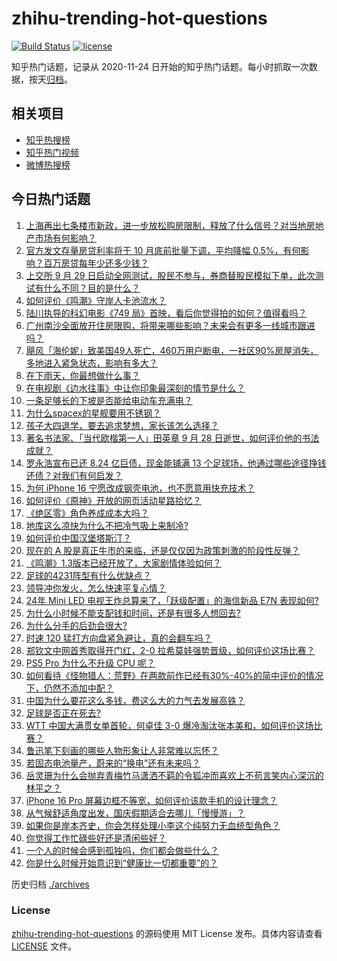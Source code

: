 # zhihu-trending-hot-questions

[![Build Status](https://github.com/justjavac/zhihu-trending-hot-questions/workflows/ci/badge.svg?branch=master)](https://github.com/justjavac/zhihu-trending-hot-questions/actions)
[![license](https://img.shields.io/github/license/justjavac/zhihu-trending-hot-questions)](https://github.com/justjavac/zhihu-trending-hot-questions/blob/master/LICENSE)

知乎热门话题，记录从 2020-11-24
日开始的知乎热门话题。每小时抓取一次数据，按天[归档](./archives)。

## 相关项目

- [知乎热搜榜](https://github.com/justjavac/zhihu-trending-top-search)
- [知乎热门视频](https://github.com/justjavac/zhihu-trending-hot-video)
- [微博热搜榜](https://github.com/justjavac/weibo-trending-hot-search)

## 今日热门话题

<!-- BEGIN -->
<!-- 最后更新时间 Mon Sep 30 2024 01:03:56 GMT+0800 (China Standard Time) -->

1. [上海再出七条楼市新政，进一步放松购房限制，释放了什么信号？对当地房地产市场有何影响？](https://www.zhihu.com/question/689470124)
1. [官方发文存量房贷利率将于 10 月底前批量下调，平均降幅 0.5%，有何影响？百万房贷每年少还多少钱？](https://www.zhihu.com/question/689366863)
1. [上交所 9 月 29 日启动全网测试，股民不参与，券商替股民模拟下单，此次测试有什么不同？目的是什么？](https://www.zhihu.com/question/682461956)
1. [如何评价《鸣潮》守岸人卡池流水？](https://www.zhihu.com/question/685103490)
1. [陆川执导的科幻电影《749 局》首映，看后你觉得拍的如何？值得看吗？](https://www.zhihu.com/question/689079411)
1. [广州南沙全面放开住房限购，将带来哪些影响？未来会有更多一线城市跟进吗？](https://www.zhihu.com/question/673024136)
1. [飓风「海伦妮」致美国49人死亡，460万用户断电，一社区90%房屋消失，多地进入紧急状态，影响有多大？](https://www.zhihu.com/question/680288984)
1. [在下雨天，你最想做什么事？](https://www.zhihu.com/question/679235841)
1. [在电视剧《边水往事》中让你印象最深刻的情节是什么？](https://www.zhihu.com/question/664432139)
1. [一条足够长的下坡是否能给电动车充满电？](https://www.zhihu.com/question/628293792)
1. [为什么spacex的星舰要用不锈钢？](https://www.zhihu.com/question/406813026)
1. [孩子大四退学，要去追求梦想，家长该怎么选择？](https://www.zhihu.com/question/680242580)
1. [著名书法家、「当代欧楷第一人」田英章 9 月 28 日逝世，如何评价他的书法成就？](https://www.zhihu.com/question/682215971)
1. [罗永浩宣布已还 8.24 亿巨债，现金能铺满 13 个足球场，他通过哪些途径挣钱还债？对我们有何启发？](https://www.zhihu.com/question/677043479)
1. [为何 iPhone 16 宁愿改成钢壳电池，也不愿意用快充技术？](https://www.zhihu.com/question/667687176)
1. [如何评价《原神》开放的网页活动星路拾忆？](https://www.zhihu.com/question/676986482)
1. [《绝区零》角色养成成本大吗？](https://www.zhihu.com/question/664552969)
1. [地库这么凉快为什么不把冷气吸上来制冷?](https://www.zhihu.com/question/612815164)
1. [如何评价中国汉堡塔斯汀？](https://www.zhihu.com/question/614636954)
1. [现在的 A 股是真正牛市的来临，还是仅仅因为政策刺激的阶段性反弹？](https://www.zhihu.com/question/679697244)
1. [《鸣潮》1.3版本已经开放了，大家剧情体验如何？](https://www.zhihu.com/question/684020677)
1. [足球的4231阵型有什么优缺点？](https://www.zhihu.com/question/343376432)
1. [领导冲你发火，怎么快速平复心情？](https://www.zhihu.com/question/668084057)
1. [24年 Mini LED 电视王炸总算来了，「跃级配置」的海信新品 E7N 表现如何?](https://www.zhihu.com/question/684529917)
1. [为什么小时候不能支配钱和时间，还是有很多人想回去?](https://www.zhihu.com/question/640085678)
1. [为什么分手的后劲会很大?](https://www.zhihu.com/question/677818084)
1. [时速 120 猛打方向盘紧急避让，真的会翻车吗？](https://www.zhihu.com/question/663950525)
1. [郑钦文中网首秀取得开门红，2-0 拉希莫娃强势晋级，如何评价这场比赛？](https://www.zhihu.com/question/679311341)
1. [PS5 Pro 为什么不升级 CPU 呢？](https://www.zhihu.com/question/667541816)
1. [如何看待《怪物猎人：荒野》在两款前作已经有30%-40%的简中评价的情况下，仍然不添加中配？](https://www.zhihu.com/question/671765881)
1. [中国为什么要花这么多钱，费这么大的力气去发展高铁？](https://www.zhihu.com/question/21347929)
1. [足球是否正在死去?](https://www.zhihu.com/question/621569065)
1. [WTT 中国大满贯女单首轮，何卓佳 3-0 爆冷淘汰张本美和，如何评价这场比赛？](https://www.zhihu.com/question/683869468)
1. [鲁迅笔下刻画的哪些人物形象让人非常难以忘怀？](https://www.zhihu.com/question/668146382)
1. [若固态电池量产，蔚来的“换电”还有未来吗？](https://www.zhihu.com/question/666257227)
1. [岳灵珊为什么会抛弃青梅竹马潇洒不羁的令狐冲而喜欢上不苟言笑内心深沉的林平之？](https://www.zhihu.com/question/50539140)
1. [iPhone 16 Pro 屏幕边框不等宽，如何评价该款手机的设计理念？](https://www.zhihu.com/question/668137224)
1. [从气候舒适角度出发，国庆假期适合去哪儿「慢慢游」？](https://www.zhihu.com/question/667500838)
1. [如果你是岸本齐史，你会怎样处理小李这个纯努力无血统型角色？](https://www.zhihu.com/question/639132635)
1. [你觉得工作忙碌些好还是清闲些好？](https://www.zhihu.com/question/668119472)
1. [一个人的时候会感到孤独吗，你们都会做些什么？](https://www.zhihu.com/question/669859674)
1. [你是什么时候开始意识到“健康比一切都重要”的？](https://www.zhihu.com/question/671404295)

<!-- END -->

历史归档 [./archives](./archives)

### License

[zhihu-trending-hot-questions](https://github.com/justjavac/zhihu-trending-hot-questions)
的源码使用 MIT License 发布。具体内容请查看 [LICENSE](./LICENSE) 文件。
